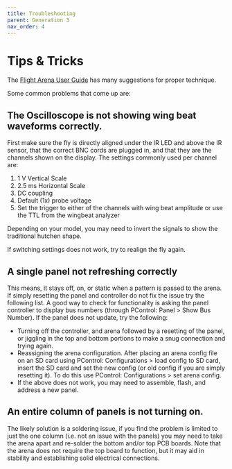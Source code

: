 ```yaml
---
title: Troubleshooting
parent: Generation 3
nav_order: 4
---
```


# Tips & Tricks

The [Flight Arena User Guide](https://github.com/reiserlab/Panel-G3-Software/blob/master/resources/flight_simulator_user_guide3.doc) has many suggestions for proper technique.

Some common problems that come up are:

## The Oscilloscope is not showing wing beat waveforms correctly. 

First make sure the fly is directly aligned under the IR LED and above the IR sensor, that the correct BNC cords are plugged in, and that they are the channels shown on the display. The settings commonly used per channel are:
1. 1 V Vertical Scale
1. 2.5 ms Horizontal Scale
1. DC coupling
1. Default (1x) probe voltage
1. Set the trigger to either of the channels with wing beat amplitude or use the TTL from the wingbeat analyzer

Depending on your model, you may need to invert the signals to show the traditional hutchen shape.

If switching settings does not work, try to realign the fly again. 

## A single panel not refreshing correctly 

This means, it stays off, on, or static when a pattern is passed to the arena. If simply resetting the panel and controller do not fix the issue try the following list. A good way to check for functionality is asking the panel controller to display bus numbers (through PControl: Panel > Show Bus Number). If the panel does not update, try the following:

- Turning off the controller, and arena followed by a resetting of the panel, or jiggling in the top and bottom portions to make a snug connection and trying again.
- Reassigning the arena configuration. After placing an arena config file on an SD card using PControl: Configurations > load config to SD card, insert the SD card and set the new config (or old config if you are simply resetting it). To do this use PControl: Configurations > set arena config.
- If the above does not work, you may need to assemble, flash, and address a new panel. 

## An entire column of panels is not turning on.

The likely solution is a soldering issue, if you find the problem is limited to just the one column (i.e. not an issue with the panels) you may need to take the arena apart and re-solder the bottom and/or top PCB boards. Note that the arena does not require the top board to function, but it may aid in stability and establishing solid electrical connections. 